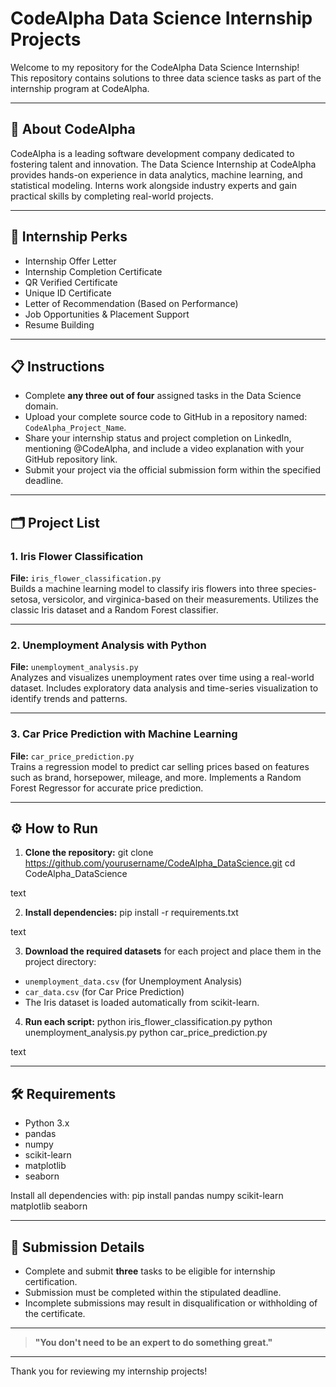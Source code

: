 # CodeAlpha Data Science Internship Projects

Welcome to my repository for the CodeAlpha Data Science Internship!  
This repository contains solutions to three data science tasks as part of the internship program at CodeAlpha.

---

## 🚀 About CodeAlpha

CodeAlpha is a leading software development company dedicated to fostering talent and innovation. The Data Science Internship at CodeAlpha provides hands-on experience in data analytics, machine learning, and statistical modeling. Interns work alongside industry experts and gain practical skills by completing real-world projects.

---

## 🏅 Internship Perks

- Internship Offer Letter
- Internship Completion Certificate
- QR Verified Certificate
- Unique ID Certificate
- Letter of Recommendation (Based on Performance)
- Job Opportunities & Placement Support
- Resume Building

---

## 📋 Instructions

- Complete **any three out of four** assigned tasks in the Data Science domain.
- Upload your complete source code to GitHub in a repository named: `CodeAlpha_Project_Name`.
- Share your internship status and project completion on LinkedIn, mentioning @CodeAlpha, and include a video explanation with your GitHub repository link.
- Submit your project via the official submission form within the specified deadline.

---

## 🗂️ Project List

### 1. Iris Flower Classification

**File:** `iris_flower_classification.py`  
Builds a machine learning model to classify iris flowers into three species-setosa, versicolor, and virginica-based on their measurements. Utilizes the classic Iris dataset and a Random Forest classifier.

---

### 2. Unemployment Analysis with Python

**File:** `unemployment_analysis.py`  
Analyzes and visualizes unemployment rates over time using a real-world dataset. Includes exploratory data analysis and time-series visualization to identify trends and patterns.

---

### 3. Car Price Prediction with Machine Learning

**File:** `car_price_prediction.py`  
Trains a regression model to predict car selling prices based on features such as brand, horsepower, mileage, and more. Implements a Random Forest Regressor for accurate price prediction.

---

## ⚙️ How to Run

1. **Clone the repository:**
git clone https://github.com/yourusername/CodeAlpha_DataScience.git
cd CodeAlpha_DataScience

text

2. **Install dependencies:**
pip install -r requirements.txt

text

3. **Download the required datasets** for each project and place them in the project directory:
- `unemployment_data.csv` (for Unemployment Analysis)
- `car_data.csv` (for Car Price Prediction)
- The Iris dataset is loaded automatically from scikit-learn.

4. **Run each script:**
python iris_flower_classification.py
python unemployment_analysis.py
python car_price_prediction.py

text

---

## 🛠️ Requirements

- Python 3.x
- pandas
- numpy
- scikit-learn
- matplotlib
- seaborn

Install all dependencies with:
pip install pandas numpy scikit-learn matplotlib seaborn


---

## 📢 Submission Details

- Complete and submit **three** tasks to be eligible for internship certification.
- Submission must be completed within the stipulated deadline.
- Incomplete submissions may result in disqualification or withholding of the certificate.

---

> **"You don't need to be an expert to do something great."**

---

Thank you for reviewing my internship projects!
